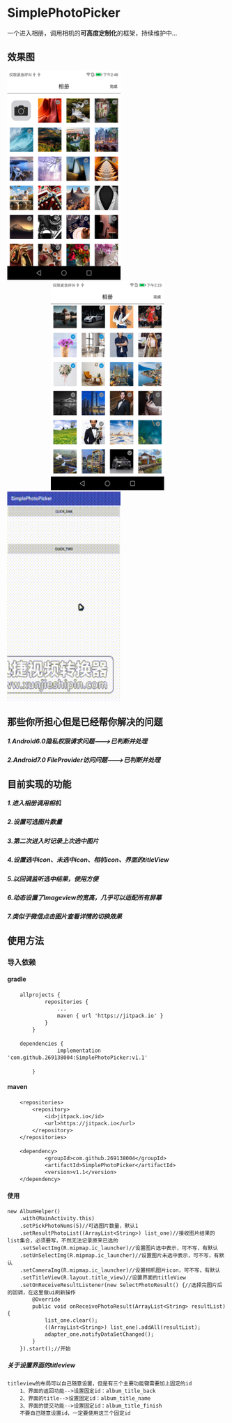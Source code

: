 # SimplePhotoPicker
一个进入相册，调用相机的**可高度定制化**的框架，持续维护中...

效果图
---------------
<div>
<img style="display:inline;"
 src="https://github.com/269138004/SimplePhotoPicker/blob/master/imgs/pic_002.png"
  width="260" height="480"/>
<img style="display:inline; margin-left:100px" 
 src="https://github.com/269138004/SimplePhotoPicker/blob/master/imgs/pic_001.png"
  width="260" height="480"/>
</div>
<div>
<img src="https://github.com/269138004/SimplePhotoPicker/blob/master/imgs/egOne.gif"
  width = "260" height="480"/>
</div>

那些你所担心但是已经帮你解决的问题
------------------------------
##### 1.Android6.0**隐私权限**请求问题--->已判断并处理
##### 2.Android7.0 **FileProvider访问**问题--->已判断并处理

目前实现的功能
--------------
##### 1.进入相册调用相机
##### 2.设置可选图片数量
##### 3.第二次进入时记录上次选中图片
##### 4.设置选中icon、未选中icon、相机icon、界面的titleView
##### 5.以回调监听选中结果，使用方便
##### 6.动态设置了Imageview的宽高，几乎可以适配所有屏幕
##### 7.类似于微信点击图片查看详情的切换效果

使用方法
-------

### 导入依赖

#### gradle

        allprojects {
                repositories {
                    ...
                    maven { url 'https://jitpack.io' }
                }
            }
            
        dependencies {
        	        implementation 'com.github.269138004:SimplePhotoPicker:v1.1'
        	   
        	}
        	
#### maven

        <repositories>
            <repository>
                <id>jitpack.io</id>
                <url>https://jitpack.io</url>
            </repository>
        </repositories>
        
	    <dependency>
        	    <groupId>com.github.269138004</groupId>
        	    <artifactId>SimplePhotoPicker</artifactId>
        	    <version>v1.1</version>
        </dependency>
        
#### 使用

    new AlbumHelper()
        .with(MainActivity.this)
        .setPickPhotoNums(5)//可选图片数量，默认1
        .setResultPhotoList((ArrayList<String>) list_one)//接收图片结果的list集合，必须要写，不然无法记录原来已选的
        .setSelectImg(R.mipmap.ic_launcher)//设置图片选中表示，可不写，有默认
        .setUnSelectImg(R.mipmap.ic_launcher)//设置图片未选中表示，可不写，有默认
        .setCameraImg(R.mipmap.ic_launcher)//设置相机图片icon，可不写，有默认
        .setTitleView(R.layout.title_view)//设置界面的titleView
        .setOnReceiveResultListener(new SelectPhotoResult() {//选择完图片后的回调，在这里做ui刷新操作
            @Override
            public void onReceivePhotoResult(ArrayList<String> resultList) {
                list_one.clear();
                ((ArrayList<String>) list_one).addAll(resultList);
                adapter_one.notifyDataSetChanged();
            }
        }).start();//开始
    
    
##### 关于设置界面的titleview
    
    titleview的布局可以自己随意设置，但是有三个主要功能键需要加上固定的id
        1、界面的返回功能-->设置固定id：album_title_back
        2、界面的title-->设置固定id：album_title_name
        3、界面的提交功能-->设置固定id：album_title_finish
        不要自己随意设置id，一定要使用这三个固定id


